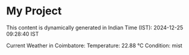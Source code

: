 # My Project

This content is dynamically generated in Indian Time (IST): 2024-12-25 09:28:40 IST


Current Weather in Coimbatore:
Temperature: 22.88 °C
Condition: mist
